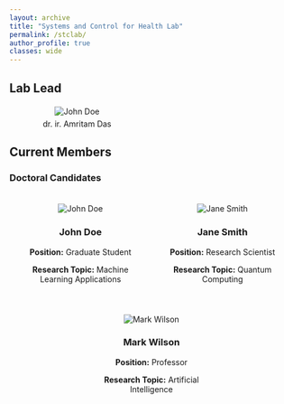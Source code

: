 ```yaml
---
layout: archive
title: "Systems and Control for Health Lab"
permalink: /stclab/
author_profile: true
classes: wide
---
```


<style>
.member-container {
  display: flex;
  flex-wrap: wrap;
  justify-content: space-around; /* Adjust spacing as necessary */
}

.member {
  text-align: center; /* Center the text below the images */
  margin: 20px; /* Space between each member */
  width: 200px; /* Set a width for the member boxes */
}

.member img {
  max-width: 100%; /* Ensure images are responsive */
  height: auto; /* Maintain aspect ratio */
}
.name {
  font-weight: normal; /* Make the font normal, not bold */
  font-size: 14px; /* Make the font smaller */
  margin-top: 5px; /* Reduce space above the name */
}
</style>



## Lab Lead 

  <div class="member">
    <img src="/assets/2022Illinois.jpg" alt="John Doe" />
    <h3 class="name">dr. ir. Amritam Das</h3>
  </div>

## Current Members

### Doctoral Candidates



<div class="member-container">
  
  <div class="member">
    <img src="/assets/2022Illinois.jpg" alt="John Doe" />
    <h3>John Doe</h3>
    <p><strong>Position:</strong> Graduate Student</p>
    <p><strong>Research Topic:</strong> Machine Learning Applications</p>
  </div>

  <div class="member">
    <img src="/assets/2022Illinois.jpg" alt="Jane Smith" />
    <h3>Jane Smith</h3>
    <p><strong>Position:</strong> Research Scientist</p>
    <p><strong>Research Topic:</strong> Quantum Computing</p>
  </div>

  <div class="member">
    <img src="/assets/2022Illinois.jpg" alt="Mark Wilson" />
    <h3>Mark Wilson</h3>
    <p><strong>Position:</strong> Professor</p>
    <p><strong>Research Topic:</strong> Artificial Intelligence</p>
  </div>

  <!-- Add more members as needed -->

</div>

<!--You can download a PDF copy of my CV [here](/files/AmritamCV.pdf).-->
